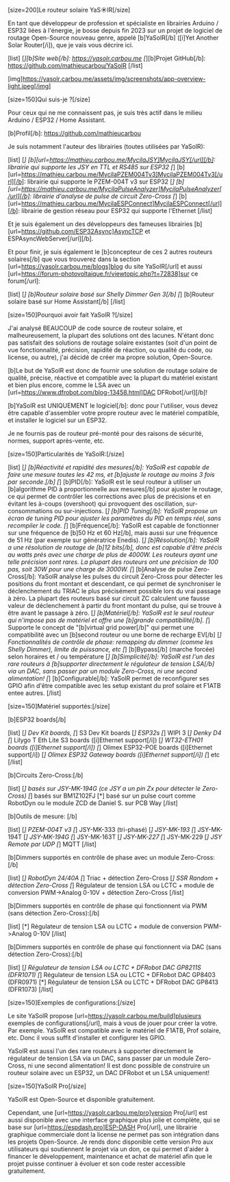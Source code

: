 [size=200]Le routeur solaire YaS☀️lR[/size]

En tant que développeur de profession et spécialiste en librairies Arduino / ESP32 liées à l'énergie, je bosse depuis fin 2023 sur un projet de logiciel de routage Open-Source nouveau genre, appelé [b]YaSolR[/b] ([i]Yet Another Solar Router[/i]), que je vais vous décrire ici.

[list]
[*][b]Site web[/b]: https://yasolr.carbou.me
[*][b]Projet GitHub[/b]: https://github.com/mathieucarbou/YaSolR
[/list]

[img]https://yasolr.carbou.me/assets/img/screenshots/app-overview-light.jpeg[/img]

[size=150]Qui suis-je ?[/size]

Pour ceux qui ne me connaissent pas, je suis très actif dans le milieu Arduino / ESP32 / Home Assistant.

[b]Profil[/b]: https://github.com/mathieucarbou

Je suis notamment l'auteur des librairies (toutes utilisées par YaSolR):

[list]
[*] [b][url=https://mathieu.carbou.me/MycilaJSY]MycilaJSY[/url][/b]: librairie qui supporte les JSY en TTL et RS485 sur ESP32
[*] [b][url=https://mathieu.carbou.me/MycilaPZEM004Tv3]MycilaPZEM004Tv3[/url][/b]: librairie qui supporte le PZEM-004T v3 sur ESP32
[*] [b][url=https://mathieu.carbou.me/MycilaPulseAnalyzer]MycilaPulseAnalyzer[/url][/b]: librairie d'analyse de pulse de circuit Zero-Cross
[*] [b][url=https://mathieu.carbou.me/MycilaESPConnect]MycilaESPConnect[/url][/b]: librairie de gestion réseau pour ESP32 qui supporte l'Ethernet
[/list]

Et je suis également un des développeurs des fameuses librairies [b][url=https://github.com/ESP32Async]AsyncTCP et ESPAsyncWebServer[/url][/b].

Et pour finir, je suis également le [b]concepteur de ces 2 autres routeurs solaires[/b] que vous trouverez dans la section [url=https://yasolr.carbou.me/blogs]blog du site YaSolR[/url] et aussi [url=https://forum-photovoltaique.fr/viewtopic.php?t=72838]sur ce forum[/url]:

[list]
[*] [b]Routeur solaire basé sur Shelly Dimmer Gen 3[/b]
[*] [b]Routeur solaire basé sur Home Assistant[/b]
[/list]

[size=150]Pourquoi avoir fait YaSolR ?[/size]

J'ai analysé BEAUCOUP de code source de routeur solaire, et malheureusement, la plupart des solutions ont des lacunes. 
N'étant donc pas satisfait des solutions de routage solaire existantes (soit d'un point de vue fonctionnalité, précision, rapidité de réaction, ou qualité du code, ou license, ou autre), j'ai décidé de créer ma propre solution, Open-Source.

[b]Le but de YaSolR est donc de fournir une solution de routage solaire de qualité, précise, réactive et compatible avec la plupart du matériel existant et bien plus encore, comme le LSA avec un [url=https://www.dfrobot.com/blog-13458.html]DAC DFRobot[/url][/b]!

[b]YaSolR est UNIQUEMENT le logiciel[/b]: donc pour l'utiliser, vous devez être capable d'assembler votre propre routeur avec le matériel compatible, et installer le logiciel sur un ESP32.

Je ne fournis pas de routeur pré-monté pour des raisons de sécurité, normes, support après-vente, etc.

[size=150]Particularités de YaSolR:[/size]

[list]
[*] [b]Réactivité et rapidité des mesures[/b]: YaSolR est capable de faire une mesure toutes les 42 ms, et [b]ajuste le routage au moins 3 fois par seconde.[/b]
[*] [b]PID[/b]: YaSolR est le seul routeur à utiliser un [b]algorithme PID à proportionnelle aux mesures[/b] pour ajuster le routage, ce qui permet de contrôler les corrections avec plus de précisions et en évitant les à-coups (overshoot) qui provoquent des oscillation, sur-consommations ou sur-injections.
[*] [b]PID Tuning[/b]: YaSolR propose un écran de tuning PID pour ajuster les paramètres du PID en temps réel, sans recompiler le code.
[*] [b]Fréquence[/b]: YaSolR est capable de fonctionner sur une fréquence de [b]50 Hz et 60 Hz[/b], mais aussi sur une fréquence de 51 Hz (par exemple sur génératrice Enedis).
[*] [b]Résolution[/b]: YaSolR a une résolution de routage de [b]12 bits[/b], donc est capable d'être précis au watts prés avec une charge de plus de 4000W. Les routeurs ayant une telle précision sont rares. La plupart des routeurs ont une précision de 100 pas, soit 30W pour une charge de 3000W.
[*] [b]Analyse de pulse Zero-Cross[/b]: YaSolR analyse les pulses du circuit Zero-Cross pour détecter les positions du front montant et descendant, ce qui permet de synchroniser le déclenchement du TRIAC le plus précisément possible lors du vrai passage à zéro. La plupart des routeurs basé sur circuit ZC calculent une fausse valeur de déclenchement à partir du front montant du pulse, qui se trouve à être avant le passage à zéro.
[*] [b]Matériel[/b]: YaSolR est le seul routeur qui n'impose pas de matériel et offre une [b]grande compatibilité[/b].
[*] Supporte le concept de "[b]virtual grid power[/b]" qui permet une compatibilité avec un [b]second routeur ou une borne de recharge EV[/b]
[*] Fonctionnalités de contrôle de phase: remapping du dimmer (comme les Shelly Dimmer), limite de puissance, etc
[*] [b]Bypass[/b] (marche forcée) selon horaires et / ou température
[*] [b]Simplicité[/b]: YaSolR est l'un des rare routeurs à [b]supporter directement le régulateur de tension LSA[/b] via un DAC, sans passer par un module Zero-Cross, ni une second alimentation!
[*] [b]Configurable[/b]: YaSolR permet de reconfigurer ses GPIO afin d'être compatible avec les setup existant du prof solaire et F1ATB entee autres.
[/list]

[size=150]Matériel supportés:[/size]

[b]ESP32 boards[/b]

[list]
[*] Dev Kit boards, 
[*] S3 Dev Kit boards
[*] ESP32s
[*] WIPI 3
[*] Denky D4
[*] Lilygo T Eth Lite S3 boards ([i]Ethernet support[/i])
[*] WT32-ETH01 boards ([i]Ethernet support[/i])
[*] Olimex ESP32-POE boards ([i]Ethernet support[/i])
[*] Olimex ESP32 Gateway boards ([i]Ethernet support[/i])
[*] etc
[/list]

[b]Circuits Zero-Cross:[/b]

[list]
[*] basés sur JSY-MK-194G (ce JSY a un pin Zx pour détecter le Zero-Cross)
[*] basés sur BM1Z102FJ
[*] basé sur un pulse court comme RobotDyn ou le module ZCD de Daniel S. sur PCB Way
[/list]

[b]Outils de mesure: [/b]

[list]
[*] PZEM-004T v3
[*] JSY-MK-333 (tri-phasé)
[*] JSY-MK-193
[*] JSY-MK-194T
[*] JSY-MK-194G
[*] JSY-MK-163T
[*] JSY-MK-227
[*] JSY-MK-229
[*] JSY Remote par UDP
[*] MQTT
[/list]

[b]Dimmers supportés en contrôle de phase avec un module Zero-Cross:[/b]

[list]
[*] RobotDyn 24/40A
[*] Triac + détection Zero-Cross
[*] SSR Random + détection Zero-Cross
[*] Régulateur de tension LSA ou LCTC + module de conversion PWM->Analog 0-10V + détection Zero-Cross
[/list]

[b]Dimmers supportés en contrôle de phase qui fonctionnent via PWM (sans détection Zero-Cross):[/b]

[list]
[*] Régulateur de tension LSA ou LCTC + module de conversion PWM->Analog 0-10V
[/list]

[b]Dimmers supportés en contrôle de phase qui fonctionnent via DAC (sans détection Zero-Cross):[/b]

[list]
[*] Régulateur de tension LSA ou LCTC + DFRobot DAC GP8211S (DFR1071)
[*] Régulateur de tension LSA ou LCTC + DFRobot DAC GP8403 (DFR0971)
[*] Régulateur de tension LSA ou LCTC + DFRobot DAC GP8413 (DFR1073)
[/list]

[size=150]Exemples de configurations:[/size]

Le site YaSolR propose [url=https://yasolr.carbou.me/build]plusieurs exemples de configurations[/url], mais à vous de jouer pour créer la votre.
Par exemple. YaSolR est compatible avec le matériel de F1ATB, Prof solaire, etc. Donc il vous suffit d'installer et configurer les GPIO.

YaSolR est aussi l'un des rare routeurs à supporter directement le régulateur de tension LSA via un DAC, sans passer par un module Zero-Cross, ni une second alimentation!
Il est donc possible de construire un routeur solaire avec un ESP32, un DAC DFRobot et un LSA uniquement!

[size=150]YaSolR Pro[/size]

YaSolR est Open-Source et disponible gratuitement.

Cependant, une [url=https://yasolr.carbou.me/pro]version Pro[/url] est aussi disponible avec une interface graphique plus jolie et complète, qui se base sur [url=https://espdash.pro]ESP-DASH Pro[/url], une librairie graphique commerciale dont la license ne permet pas son intégration dans les projets Open-Source.
Je rends donc disponible cette version Pro aux utilisateurs qui soutiennent le projet via un don, ce qui permet d'aider à financer le développement, maintenance et achat de matériel afin que le projet puisse continuer à évoluer et son code rester accessible gratuitement.